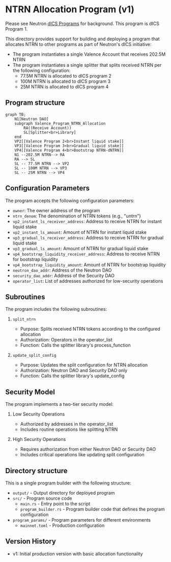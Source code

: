 # NTRN Allocation Program (v1)

Please see Neutron [dICS Programs](../../Neutron_dICS_Programs.md) for background. This program is dICS Program 1.

This directory provides support for building and deploying a program that allocates NTRN to other programs as part of Neutron's dICS initiative:
- The program instantiates a single Valence Account that receives 202.5M NTRN
- The program instantiates a single splitter that splits received NTRN per the following configuration:
    - 77.5M NTRN is allocated to dICS program 2
    - 100M NTRN is allocated to dICS program 3
    - 25M NTRN is allocated to dICS program 4

## Program structure
```mermaid
graph TB;
    N1[Neutron DAO]
    subgraph Valence_Program_NTRN_Allocation
        RA((Receive Account))
        SL[Splitter<br>Library]
    end
    VP2[[Valence Program 2<br>Instant liquid stake]]
    VP3[[Valence Program 3<br>Gradual liquid stake]]
    VP4[[Valence Program 4<br>Bootstrap NTRN-dNTRN]]
    N1 --202.5M NTRN--> RA
    RA --> SL
    SL -- 77.5M NTRN --> VP2
    SL -- 100M NTRN --> VP3
    SL -- 25M NTRN --> VP4
```

## Configuration Parameters

The program accepts the following configuration parameters:

- `owner`: The owner address of the program
- `ntrn_denom`: The denomination of NTRN tokens (e.g., "untrn")
- `vp2_instant_ls_receiver_address`: Address to receive NTRN for instant liquid stake
- `vp2_instant_ls_amount`: Amount of NTRN for instant liquid stake
- `vp3_gradual_ls_receiver_address`: Address to receive NTRN for gradual liquid stake
- `vp3_gradual_ls_amount`: Amount of NTRN for gradual liquid stake
- `vp4_bootstrap_liquidity_receiver_address`: Address to receive NTRN for bootstrap liquidity
- `vp4_bootstrap_liquidity_amount`: Amount of NTRN for bootstrap liquidity
- `neutron_dao_addr`: Address of the Neutron DAO
- `security_dao_addr`: Address of the Security DAO
- `operator_list`: List of addresses authorized for low-security operations

## Subroutines

The program includes the following subroutines:

1. `split_ntrn`
   - Purpose: Splits received NTRN tokens according to the configured allocation
   - Authorization: Operators in the operator_list
   - Function: Calls the splitter library's process_function

2. `update_split_config`
   - Purpose: Updates the split configuration for NTRN allocation
   - Authorization: Neutron DAO and Security DAO only
   - Function: Calls the splitter library's update_config

## Security Model

The program implements a two-tier security model:

1. Low Security Operations
   - Authorized by addresses in the operator_list
   - Includes routine operations like splitting NTRN

2. High Security Operations
   - Requires authorization from either Neutron DAO or Security DAO
   - Includes critical operations like updating split configuration

## Directory structure

This is a single program builder with the following structure:

- `output/` - Output directory for deployed program
- `src/` - Program source code
    - `main.rs` - Entry point to the script
    - `program_builder.rs` - Program builder code that defines the program configuration
- `program_params/` - Program parameters for different environments
    - `mainnet.toml` - Production configuration

## Version History

- v1: Initial production version with basic allocation functionality